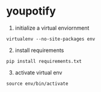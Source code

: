 # youpotify

1. initialize a virtual enviornment

`virtualenv --no-site-packages env`

2. install requirements

`pip install requirements.txt`

3. activate virtual env

`source env/bin/activate`
